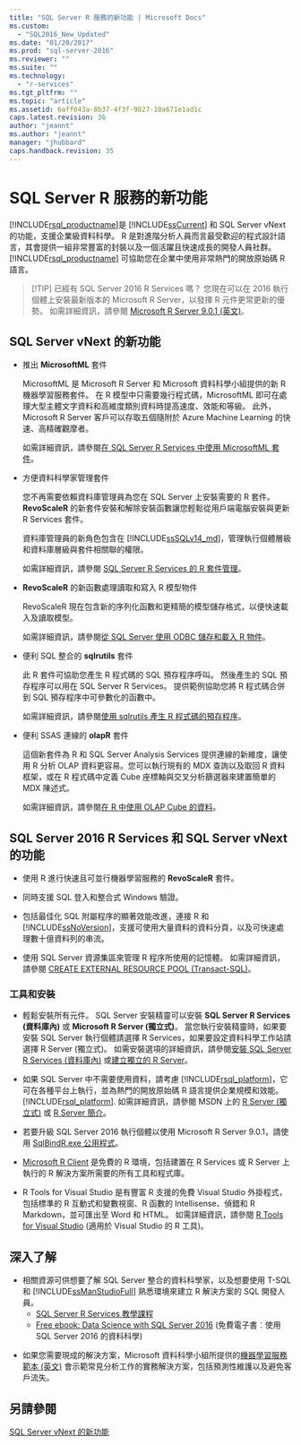 ```yaml
---
title: "SQL Server R 服務的新功能 | Microsoft Docs"
ms.custom: 
  - "SQL2016_New_Updated"
ms.date: "01/20/2017"
ms.prod: "sql-server-2016"
ms.reviewer: ""
ms.suite: ""
ms.technology: 
  - "r-services"
ms.tgt_pltfrm: ""
ms.topic: "article"
ms.assetid: 6aff043a-8b37-4f3f-9827-10a671e1ad1c
caps.latest.revision: 36
author: "jeannt"
ms.author: "jeannt"
manager: "jhubbard"
caps.handback.revision: 35
---
```

# SQL Server R 服務的新功能
  [!INCLUDE[rsql_productname](../../includes/rsql-productname-md.md)]是 [!INCLUDE[ssCurrent](../../includes/sscurrent-md.md)] 和 SQL Server vNext 的功能，支援企業級資料科學。  R 是對進階分析人員而言最受歡迎的程式設計語言，其會提供一組非常豐富的封裝以及一個活躍且快速成長的開發人員社群。 [!INCLUDE[rsql_productname](../../includes/rsql-productname-md.md)] 可協助您在企業中使用非常熱門的開放原始碼 R 語言。 
  
 > [!TIP] 已經有 SQL Server 2016 R Services 嗎？
 > 您現在可以在 2016 執行個體上安裝最新版本的 Microsoft R Server，以發揮 R 元件更常更新的優勢。 如需詳細資訊，請參閱 [Microsoft R Server 9.0.1 (英文)](https://msdn.microsoft.com/microsoft-r/rserver-whats-new)。  

## <a name="whats-new-in-sql-server-vnext"></a>SQL Server vNext 的新功能
  
+ 推出 **MicrosoftML** 套件

   MicrosoftML 是 Microsoft R Server 和 Microsoft 資料科學小組提供的新 R 機器學習服務套件。 在 R 模型中只需要幾行程式碼，MicrosoftML 即可在處理大型主體文字資料和高維度類別資料時提高速度、效能和等級。 此外，Microsoft R Server 客戶可以存取五個隨附於 Azure Machine Learning 的快速、高精確觀摩者。 
   
   如需詳細資訊，請參閱[在 SQL Server R Services 中使用 MicrosoftML 套件](../../advanced-analytics/r-services/using-the-microsoftml-package-with-sql-server-r-services.md)。
   
+ 方便資料科學家管理套件

  您不再需要依賴資料庫管理員為您在 SQL Server 上安裝需要的 R 套件。 **RevoScaleR** 的新套件安裝和解除安裝函數讓您輕鬆從用戶端電腦安裝與更新 R Services 套件。 
  
  資料庫管理員的新角色包含在 [!INCLUDE[ssSQLv14_md](../../includes/sssqlv14-md.md)]，管理執行個體層級和資料庫層級與套件相關聯的權限。 
  
  如需詳細資訊，請參閱 [SQL Server R Services 的 R 套件管理](../../advanced-analytics/r-services/r-package-management-for-sql-server-r-services.md)。 
     
+ **RevoScaleR** 的新函數處理讀取和寫入 R 模型物件

  RevoScaleR 現在包含新的序列化函數和更精簡的模型儲存格式，以便快速載入及讀取模型。 
  
  如需詳細資訊，請參閱[從 SQL Server 使用 ODBC 儲存和載入 R 物件](../../advanced-analytics/r-services/save-and-load-r-objects-from-sql-server-using-odbc.md)。 

+ 便利 SQL 整合的 **sqlrutils** 套件

  此 R 套件可協助您產生 R 程式碼的 SQL 預存程序呼叫。 然後產生的 SQL 預存程序可以用在 SQL Server R Services。 提供範例協助您將 R 程式碼合併到 SQL 預存程序中可參數化的函數中。
  
  如需詳細資訊，請參閱[使用 sqlrutils 產生 R 程式碼的預存程序](../../advanced-analytics/r-services/generating-an-r-stored-procedure-for-r-code-using-the-sqlrutils-package.md)。 
  

+ 便利 SSAS 連線的 **olapR** 套件

   這個新套件為 R 和 SQL Server Analysis Services 提供連線的新維度，讓使用 R 分析 OLAP 資料更容易。您可以執行現有的 MDX 查詢以及取回 R 資料框架，或在 R 程式碼中定義 Cube 座標軸與交叉分析篩選器來建置簡單的 MDX 陳述式。 
   
   如需詳細資訊，請參閱[在 R 中使用 OLAP Cube 的資料](../../advanced-analytics/r-services/using-data-from-olap-cubes-in-r.md)。
   

  
## <a name="features-in-sql-server-2016-r-services-and-sql-server-vnext"></a>SQL Server 2016 R Services 和 SQL Server vNext 的功能  
  
- 使用 R 進行快速且可並行機器學習服務的 **RevoScaleR** 套件。

-   同時支援 SQL 登入和整合式 Windows 驗證。  
    
-   包括最佳化 SQL 附屬程序的顯著效能改進，連接 R 和[!INCLUDE[ssNoVersion](../../includes/ssnoversion-md.md)]，支援可使用大量資料的資料分頁，以及可快速處理數十億資料列的串流。 
  
-   使用 SQL Server 資源集區來管理 R 程序所使用的記憶體。 如需詳細資訊，請參閱 [CREATE EXTERNAL RESOURCE POOL &#40;Transact-SQL&#41;](../../t-sql/statements/create-external-resource-pool-transact-sql.md)。  
  

### <a name="tools-and-setup"></a>工具和安裝

-   輕鬆安裝所有元件。 SQL Server 安裝精靈可以安裝 **SQL Server R Services (資料庫內)** 或 **Microsoft R Server (獨立式)**。   當您執行安裝精靈時，如果要安裝 SQL Server 執行個體請選擇 R Services，如果要設定資料科學工作站請選擇 R Server (獨立式)。   如需安裝選項的詳細資訊，請參閱[安裝 SQL Server R Services &#40;資料庫內&#41;](../../advanced-analytics/r-services/set-up-sql-server-r-services-in-database.md) 或[建立獨立的 R Server](../../advanced-analytics/r-services/create-a-standalone-r-server.md)。  

-   如果 SQL Server 中不需要使用資料，請考慮 [!INCLUDE[rsql_platform](../../includes/rsql-platform-md.md)]，它可在各種平台上執行，並為熱門的開放原始碼 R 語言提供企業規模和效能。 [!INCLUDE[rsql_platform](../../includes/rsql-platform-md.md)]. 如需詳細資訊，請參閱 MSDN 上的 [R Server &#40;獨立式&#41;](../../advanced-analytics/r-services/r-server-standalone.md) 或 [R Server 簡介](https://msdn.microsoft.com/microsoft-r/rserver)。

- 若要升級 SQL Server 2016 執行個體以使用 Microsoft R Server 9.0.1，請使用 [SqlBindR.exe 公用程式](https://msdn.microsoft.com/library/mt791781.aspx)。  

- [Microsoft R Client](https://msdn.microsoft.com/microsoft-r/r-client-install) 是免費的 R 環境，包括建置在 R Services 或 R Server 上執行的 R 解決方案所需要的所有工具和程式庫。  

-   R Tools for Visual Studio 是有豐富 R 支援的免費 Visual Studio 外掛程式，包括標準的 R 互動式和變數視窗、R 函數的 Intellisense、偵錯和 R Markdown，並可匯出至 Word 和 HTML。  如需詳細資訊，請參閱 [R Tools for Visual Studio](https://www.visualstudio.com/vs/rtvs/) (適用於 Visual Studio 的 R 工具)。  

## <a name="learn-more"></a>深入了解
  
-  相關資源可供想要了解 SQL Server 整合的資料科學家，以及想要使用 T-SQL 和 [!INCLUDE[ssManStudioFull](../../includes/ssmanstudiofull-md.md)] 熟悉環境來建立 R 解決方案的 SQL 開發人員。 
   + [SQL Server R Services 教學課程](https://msdn.microsoft.com/library/mt591993.aspx)
   + [Free ebook: Data Science with SQL Server 2016](https://mva.microsoft.com/ebooks/) (免費電子書︰使用 SQL Server 2016 的資料科學)
 
+ 如果您需要現成的解決方案，Microsoft 資料科學小組所提供的[機器學習服務範本 (英文)](https://blogs.technet.microsoft.com/machinelearning/2016/03/23/machine-learning-templates-with-sql-server-2016-r-services/) 會示範常見分析工作的實務解決方案，包括預測性維護以及避免客戶流失。
 

  
## <a name="see-also"></a>另請參閱  
[SQL Server vNext 的新功能](../../sql-server/what-s-new-in-sql-server-vnext.md)
  
